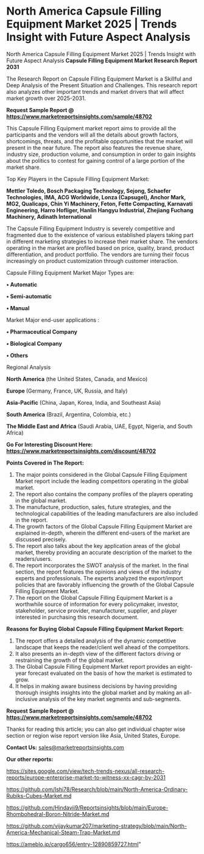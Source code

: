 # North America Capsule Filling Equipment Market 2025 | Trends Insight with Future Aspect Analysis
North America Capsule Filling Equipment Market 2025 | Trends Insight with Future Aspect Analysis
<strong>Capsule Filling Equipment Market Research Report 2031</strong>

The Research Report on Capsule Filling Equipment Market is a Skillful and Deep Analysis of the Present Situation and Challenges. This research report also analyzes other important trends and market drivers that will affect market growth over 2025-2031.

<strong>Request Sample Report @ <a href=https://www.marketreportsinsights.com/sample/48702>https://www.marketreportsinsights.com/sample/48702</a></strong>

This Capsule Filling Equipment market report aims to provide all the participants and the vendors will all the details about growth factors, shortcomings, threats, and the profitable opportunities that the market will present in the near future. The report also features the revenue share, industry size, production volume, and consumption in order to gain insights about the politics to contest for gaining control of a large portion of the market share.

Top Key Players in the Capsule Filling Equipment Market:

<strong>Mettler Toledo, Bosch Packaging Technology, Sejong, Schaefer Technologies, IMA, ACG Worldwide, Lonza (Capsugel), Anchor Mark, MG2, Qualicaps, Chin Yi Machinery, Feton, Fette Compacting, Karnavati Engineering, Harro Hofliger, Hanlin Hangyu Industrial, Zhejiang Fuchang Machinery, Adinath International</strong>

The Capsule Filling Equipment Industry is severely competitive and fragmented due to the existence of various established players taking part in different marketing strategies to increase their market share. The vendors operating in the market are profiled based on price, quality, brand, product differentiation, and product portfolio. The vendors are turning their focus increasingly on product customization through customer interaction.

Capsule Filling Equipment Market Major Types are:

<strong>•  Automatic

•  Semi-automatic

•  Manual</strong>

Market Major end-user applications :

<strong>•  Pharmaceutical Company

•  Biological Company

•  Others</strong>

Regional Analysis

</u><strong><b>North America</b></strong> (the United States, Canada, and Mexico)

<strong><b>Europe </b></strong>(Germany, France, UK, Russia, and Italy)

<strong><b>Asia-Pacific</b></strong> (China, Japan, Korea, India, and Southeast Asia)

<strong><b>South America</b></strong> (Brazil, Argentina, Colombia, etc.)

<strong><b>The Middle East and Africa</b></strong> (Saudi Arabia, UAE, Egypt, Nigeria, and South Africa)

<strong>Go For Interesting Discount Here: <a href=https://www.marketreportsinsights.com/discount/48702>https://www.marketreportsinsights.com/discount/48702</a></strong>

<strong>Points Covered in The Report:</strong>
<ol>
  <li>The major points considered in the Global Capsule Filling Equipment Market report include the leading competitors operating in the global market.</li>
  <li>The report also contains the company profiles of the players operating in the global market.</li>
  <li>The manufacture, production, sales, future strategies, and the technological capabilities of the leading manufacturers are also included in the report.</li>
  <li>The growth factors of the Global Capsule Filling Equipment Market are explained in-depth, wherein the different end-users of the market are discussed precisely.</li>
  <li>The report also talks about the key application areas of the global market, thereby providing an accurate description of the market to the readers/users.</li>
  <li>The report incorporates the SWOT analysis of the market. In the final section, the report features the opinions and views of the industry experts and professionals. The experts analyzed the export/import policies that are favorably influencing the growth of the Global Capsule Filling Equipment Market.</li>
  <li>The report on the Global Capsule Filling Equipment Market is a worthwhile source of information for every policymaker, investor, stakeholder, service provider, manufacturer, supplier, and player interested in purchasing this research document.</li>
</ol>
<strong>Reasons for Buying Global Capsule Filling Equipment Market Report:</strong>

<ol>
  <li>The report offers a detailed analysis of the dynamic competitive landscape that keeps the reader/client well ahead of the competitors.</li>
  <li>It also presents an in-depth view of the different factors driving or restraining the growth of the global market.</li>
  <li>The Global Capsule Filling Equipment Market report provides an eight-year forecast evaluated on the basis of how the market is estimated to grow.</li>
  <li>It helps in making aware business decisions by having providing thorough insights insights into the global market and by making an all-inclusive analysis of the key market segments and sub-segments.</li>
</ol>
<strong>Request Sample Report @ <a href=https://www.marketreportsinsights.com/sample/48702>https://www.marketreportsinsights.com/sample/48702</a></strong>


Thanks for reading this article; you can also get individual chapter wise section or region wise report version like Asia, United States, Europe.

<strong>Contact Us:</strong>
sales@marketreportsinsights.com

<strong>Our other reports:</strong>

<a href=https://sites.google.com/view/tech-trends-nexus/all-research-reports/europe-enterprise-market-to-witness-xx-cagr-by-2031>https://sites.google.com/view/tech-trends-nexus/all-research-reports/europe-enterprise-market-to-witness-xx-cagr-by-2031</a>

<a href=https://github.com/Ishi78/Research/blob/main/North-America-Ordinary-Rubiks-Cubes-Market.md>https://github.com/Ishi78/Research/blob/main/North-America-Ordinary-Rubiks-Cubes-Market.md</a>

<a href=https://github.com/Hindavii9/Reportsinsights/blob/main/Europe-Rhombohedral-Boron-Nitride-Market.md>https://github.com/Hindavii9/Reportsinsights/blob/main/Europe-Rhombohedral-Boron-Nitride-Market.md</a>

<a href=https://github.com/vijaykumar207/marketing-strategy/blob/main/North-America-Mechanical-Steam-Trap-Market.md>https://github.com/vijaykumar207/marketing-strategy/blob/main/North-America-Mechanical-Steam-Trap-Market.md</a>

<a href=https://ameblo.jp/cargo656/entry-12890859727.html>https://ameblo.jp/cargo656/entry-12890859727.html</a>"
